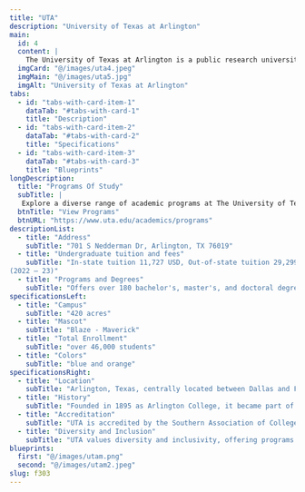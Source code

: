 ```yaml
---
title: "UTA"
description: "University of Texas at Arlington"
main:
  id: 4
  content: |
    The University of Texas at Arlington is a public research university in Arlington, Texas. The university was founded in 1895 and was in the Texas A&M University System for several decades until joining the University of Texas System in 1965. 
  imgCard: "@/images/uta4.jpeg"
  imgMain: "@/images/uta5.jpg"
  imgAlt: "University of Texas at Arlington"
tabs:
  - id: "tabs-with-card-item-1"
    dataTab: "#tabs-with-card-1"
    title: "Description"
  - id: "tabs-with-card-item-2"
    dataTab: "#tabs-with-card-2"
    title: "Specifications"
  - id: "tabs-with-card-item-3"
    dataTab: "#tabs-with-card-3"
    title: "Blueprints"
longDescription:
  title: "Programs Of Study"
  subTitle: |
   Explore a diverse range of academic programs at The University of Texas at Arlington (UTA), designed to empower students with knowledge and skills for success in their chosen fields, fostering innovation and leadership in a global context.
  btnTitle: "View Programs"
  btnURL: "https://www.uta.edu/academics/programs"
descriptionList:
  - title: "Address"
    subTitle: "701 S Nedderman Dr, Arlington, TX 76019"
  - title: "Undergraduate tuition and fees"
    subTitle: "In-state tuition 11,727 USD, Out-of-state tuition 29,299 USD
(2022 – 23)"
  - title: "Programs and Degrees"
    subTitle: "Offers over 180 bachelor's, master's, and doctoral degree programs through 12 colleges and schools."
specificationsLeft:
  - title: "Campus"
    subTitle: "420 acres"
  - title: "Mascot"
    subTitle: "Blaze - Maverick"
  - title: "Total Enrollment"
    subTitle: "over 46,000 students"
  - title: "Colors"
    subTitle: "blue and orange"
specificationsRight:
  - title: "Location"
    subTitle: "Arlington, Texas, centrally located between Dallas and Fort Worth"
  - title: "History"
    subTitle: "Founded in 1895 as Arlington College, it became part of the University of Texas System in 1965 and adopted its current name, The University of Texas at Arlington (UTA)"
  - title: "Accreditation"
    subTitle: "UTA is accredited by the Southern Association of Colleges and Schools Commission on Colleges (SACSCOC)"
  - title: "Diversity and Inclusion"
    subTitle: "UTA values diversity and inclusivity, offering programs and initiatives to support underrepresented groups and promote cultural understanding"
blueprints:
  first: "@/images/utam.png"
  second: "@/images/utam2.jpeg"
slug: f303    
---
```

